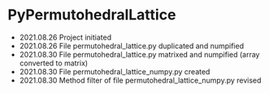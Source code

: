 PyPermutohedralLattice
======================
- 2021.08.26 Project initiated
- 2021.08.26 File permutohedral_lattice.py duplicated and numpified
- 2021.08.30 File permutohedral_lattice.py matrixed and numpified (array converted to matrix)
- 2021.08.30 File permutohedral_lattice_numpy.py created
- 2021.08.30 Method filter of file permutohedral_lattice_numpy.py revised